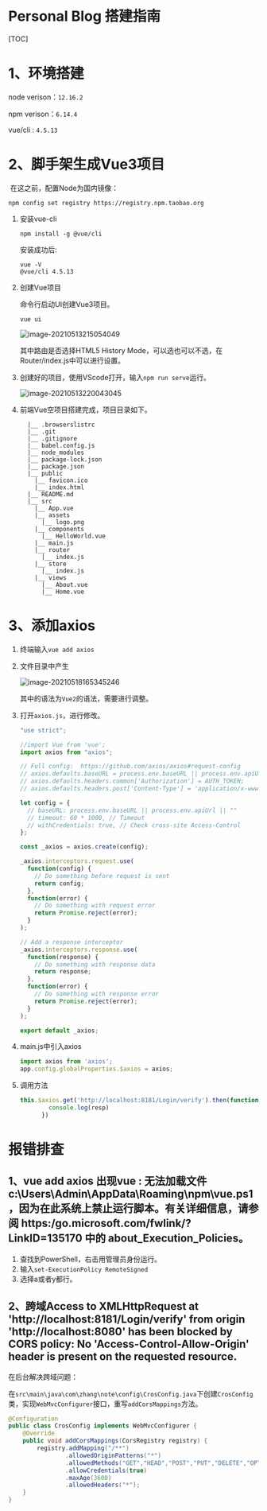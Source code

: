 # Personal Blog 搭建指南

[TOC]



# 1、环境搭建

node verison：`12.16.2`

npm  verison：`6.14.4`

vue/cli : `4.5.13`





# 2、脚手架生成Vue3项目

​	在这之前，配置Node为国内镜像：

```shell
npm config set registry https://registry.npm.taobao.org
```

1. 安装vue-cli

   ```shell
   npm install -g @vue/cli
   ```

   安装成功后:

   ```shell
   vue -V
   @vue/cli 4.5.13
   ```

2. 创建Vue项目

   命令行启动UI创建Vue3项目。

   ```shell
   vue ui
   ```

   ![image-20210513215054049](asset/PersonalBlogWeb-1.assets/image-20210513215054049.png)

   其中路由是否选择HTML5 History Mode，可以选也可以不选，在Router/index.js中可以进行设置。

3. 创建好的项目，使用VScode打开，输入`npm run serve`运行。

   ![image-20210513220043045](asset/PersonalBlogWeb-1.assets/image-20210513220043045.png)

4. 前端Vue空项目搭建完成，项目目录如下。

   ```shell
     |__ .browserslistrc
     |__ .git
     |__ .gitignore
     |__ babel.config.js
     |__ node_modules
     |__ package-lock.json
     |__ package.json
     |__ public
       |__ favicon.ico
       |__ index.html
     |__ README.md
     |__ src
       |__ App.vue
       |__ assets
         |__ logo.png
       |__ components
         |__ HelloWorld.vue
       |__ main.js
       |__ router
         |__ index.js
       |__ store
         |__ index.js
       |__ views
         |__ About.vue
         |__ Home.vue
   
   ```


# 3、添加axios

1. 终端输入`vue add axios`

2. 文件目录中产生

   ![image-20210518165345246](asset/PersonalBlogWeb-1.assets/image-20210518165345246.png)

   其中的语法为`Vue2`的语法，需要进行调整。

3. 打开`axios.js`，进行修改。

   ```js
   "use strict";
   
   //import Vue from 'vue';
   import axios from "axios";
   
   // Full config:  https://github.com/axios/axios#request-config
   // axios.defaults.baseURL = process.env.baseURL || process.env.apiUrl || '';
   // axios.defaults.headers.common['Authorization'] = AUTH_TOKEN;
   // axios.defaults.headers.post['Content-Type'] = 'application/x-www-form-urlencoded';
   
   let config = {
     // baseURL: process.env.baseURL || process.env.apiUrl || ""
     // timeout: 60 * 1000, // Timeout
     // withCredentials: true, // Check cross-site Access-Control
   };
   
   const _axios = axios.create(config);
   
   _axios.interceptors.request.use(
     function(config) {
       // Do something before request is sent
       return config;
     },
     function(error) {
       // Do something with request error
       return Promise.reject(error);
     }
   );
   
   // Add a response interceptor
   _axios.interceptors.response.use(
     function(response) {
       // Do something with response data
       return response;
     },
     function(error) {
       // Do something with response error
       return Promise.reject(error);
     }
   );
   
   export default _axios;
   
   ```

   

4. main.js中引入axios

   ```javascript
   import axios from 'axios';
   app.config.globalProperties.$axios = axios;
   ```

   

5. 调用方法

   ```js
   this.$axios.get('http://localhost:8181/Login/verify').then(function(resp){
           console.log(resp)
         })
   ```

   







# 报错排查

## 1、vue add axios 出现vue : 无法加载文件 c:\Users\Admin\AppData\Roaming\npm\vue.ps1，因为在此系统上禁止运行脚本。有关详细信息，请参阅 https:/go.microsoft.com/fwlink/?LinkID=135170 中的 about_Execution_Policies。
1. 查找到PowerShell，右击用管理员身份运行。
2. 输入`set-ExecutionPolicy RemoteSigned`
3. 选择a或者y都行。

## 2、跨域Access to XMLHttpRequest at 'http://localhost:8181/Login/verify' from origin 'http://localhost:8080' has been blocked by CORS policy: No 'Access-Control-Allow-Origin' header is present on the requested resource.

在后台解决跨域问题：

在`src\main\java\com\zhang\note\config\CrosConfig.java`下创建`CrosConfig`类，实现`WebMvcConfigurer`接口，重写`addCorsMappings`方法。

```java
@Configuration
public class CrosConfig implements WebMvcConfigurer {
    @Override
    public void addCorsMappings(CorsRegistry registry) {
        registry.addMapping("/**")
                .allowedOriginPatterns("*")
                .allowedMethods("GET","HEAD","POST","PUT","DELETE","OPTIONS")
                .allowCredentials(true)
                .maxAge(3600)
                .allowedHeaders("*");
    }
}
```

